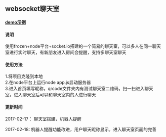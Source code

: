 ## websocket聊天室

#### [demo示例](http://htmlpreview.github.io/?https://github.com/ljuyi/websocket-/blob/master/chat.html)

#### 说明
使用frozen+node平台+socket.io搭建的一个简易的聊天室，可以多人在同一聊天室进行实时聊天，有新朋友进入房间会提醒，支持多聊天室聊天

#### 使用方法
1.将项目克隆到本地 <br/>
2.在node平台上运行node app.js启动服务器 <br/>
3.进入首页填写昵称，qrcode文件夹内有测试聊天室二维码，扫一扫进入聊天室，进入聊天室后可以和聊天室内的人进行聊天 <br/>

#### 更新时间
2017-02-17：
聊天室搭建，机器人提醒 <br/>

2017-02-18:
机器人提醒功能改进，用户聊天昵称显示，进入聊天室页面的完善

